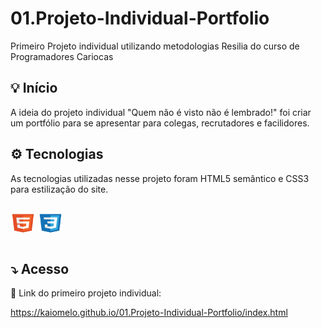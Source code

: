 # 01.Projeto-Individual-Portfolio
 Primeiro Projeto individual utilizando metodologias Resilia do curso de Programadores Cariocas

 ## 💡 Início 

A ideia do projeto individual "Quem não é visto não é lembrado!" foi criar um portfólio para se apresentar para colegas, recrutadores e facilidores.

## ⚙ Tecnologias

As tecnologias utilizadas nesse projeto foram HTML5 semântico e CSS3 para estilização do site.
<div style="display: inline_block"><br>
<img align="center" alt="Will-HTML" height="30" width="40" src="https://raw.githubusercontent.com/devicons/devicon/master/icons/html5/html5-original.svg">
<img align="center" alt="Will-CSS" height="30" width="40" src="https://raw.githubusercontent.com/devicons/devicon/master/icons/css3/css3-original.svg">
</div><br>

## ⤵ Acesso

📌 Link do primeiro projeto individual:
 
https://kaiomelo.github.io/01.Projeto-Individual-Portfolio/index.html
 
